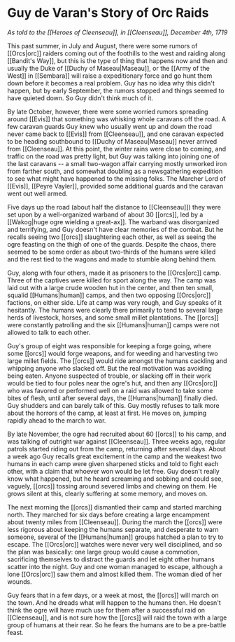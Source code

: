 # Guy de Varan's Story of Orc Raids
_As told to the [[Heroes of Cleenseau]], in [[Cleenseau]], December 4th, 1719_

This past summer, in July and August, there were some rumors of [[Orcs|orc]] raiders coming out of the foothills to the west and raiding along [[Bandit's Way]], but this is the type of thing that happens now and then and usually the Duke of [[Duchy of Maseau|Maseau]], or the [[Army of the West]] in [[Sembara]] will raise a expeditionary force and go hunt them down before it becomes a real problem. Guy has no idea why this didn't happen, but by early September, the rumors stopped and things seemed to have quieted down. So Guy didn't think much of it. 

By late October, however, there were some worried rumors spreading around [[Evis]] that something was whisking whole caravans off the road. A few caravan guards Guy knew who usually went up and down the road never came back to [[Evis]] from [[Cleenseau]], and one caravan expected to be heading southbound to [[Duchy of Maseau|Maseau]] never arrived from [[Cleenseau]]. At this point, the winter rains were close to coming, and traffic on the road was pretty light, but Guy was talking into joining one of the last caravans -- a small two-wagon affair carrying mostly unworked iron from farther south, and somewhat doubling as a newsgathering expedition to see what might have happened to the missing folks. The Marcher Lord of [[Evis]], [[Peyre Vayler]], provided some additional guards and the caravan went out well armed.

Five days up the road (about half the distance to [[Cleenseau]]) they were set upon by a well-organized warband of about 30 [[orcs]], led by a [[Wakog|huge ogre wielding a great-ax]]. The warband was disorganized and terrifying, and Guy doesn't have clear memories of the combat. But he recalls seeing two [[orcs]] slaughtering each other, as well as seeing the ogre feasting on the thigh of one of the guards. Despite the chaos, there seemed to be some order as about two-thirds of the humans were killed and the rest tied to the wagons and made to stumble along behind them.

Guy, along with four others, made it as prisoners to the [[Orcs|orc]] camp. Three of the captives were killed for sport along the way. The camp was laid out with a large crude wooden hut in the center, and then ten small, squalid [[Humans|human]] camps, and then two opposing [[Orcs|orc]] factions, on either side. Life at camp was very rough, and Guy speaks of it hesitantly. The humans were clearly there primarily to tend to several large herds of livestock, horses, and some small millet plantations. The [[orcs]] were constantly patrolling and the six [[Humans|human]] camps were not allowed to talk to each other.  

Guy's group of eight was responsible for keeping a forge going, where some [[orcs]] would forge weapons, and for weeding and harvesting two large millet fields. The [[orcs]] would ride amongst the humans cackling and whipping anyone who slacked off. But the real motivation was avoiding being eaten. Anyone suspected of trouble, or slacking off in their work would be tied to four poles near the ogre's hut, and then any [[Orcs|orc]] who was favored or performed well on a raid was allowed to take some bites of flesh, until after several days, the [[Humans|human]] finally died. Guy shudders and can barely talk of this.  Guy mostly refuses to talk more about the horrors of the camp, at least at first. He moves on, jumping rapidly ahead to the march to war.

By late November, the ogre had recruited about 60 [[orcs]] to his camp, and was talking of outright war against [[Cleenseau]].  Three weeks ago, regular patrols started riding out from the camp, returning after several days. About a week ago Guy recalls great excitement in the camp and the weakest two humans in each camp were given sharpened sticks and told to fight each other, with a claim that whoever won would be let free. Guy doesn't really know what happened, but he heard screaming and sobbing and could see, vaguely, [[orcs]] tossing around severed limbs and chewing on them. He grows silent at this, clearly suffering at some memory, and moves on.

The next morning the [[orcs]] dismantled their camp and started marching north. They marched for six days before creating a large encampment about twenty miles from [[Cleenseau]]. During the march the [[orcs]] were less rigorous about keeping the humans separate, and desperate to warn someone, several of the [[Humans|human]] groups hatched a plan to try to escape. The [[Orcs|orc]] watches were never very well disciplined, and so the plan was basically: one large group would cause a commotion, sacrificing themselves to distract the guards and let eight other humans scatter into the night. Guy and one woman managed to escape, although a lone [[Orcs|orc]] saw them and almost killed them. The woman died of her wounds.

Guy fears that in a few days, or a week at most, the [[orcs]] will march on the town. And he dreads what will happen to the humans then. He doesn't think the ogre will have much use for them after a successful raid on [[Cleenseau]], and is not sure how the [[orcs]] will raid the town with a large group of humans at their rear. So he fears the humans are to be a pre-battle feast.